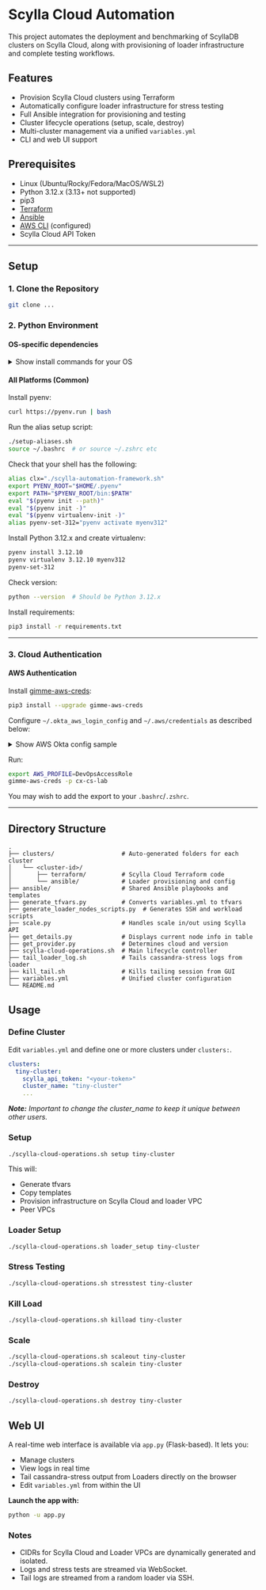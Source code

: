 # Scylla Cloud Automation

This project automates the deployment and benchmarking of ScyllaDB clusters on Scylla Cloud, along with provisioning of loader infrastructure and complete testing workflows.

## Features

- Provision Scylla Cloud clusters using Terraform
- Automatically configure loader infrastructure for stress testing
- Full Ansible integration for provisioning and testing
- Cluster lifecycle operations (setup, scale, destroy)
- Multi-cluster management via a unified `variables.yml`
- CLI and web UI support

## Prerequisites

- Linux (Ubuntu/Rocky/Fedora/MacOS/WSL2)
- Python 3.12.x (3.13+ not supported)
- pip3
- [Terraform](https://developer.hashicorp.com/terraform/tutorials/aws-get-started/install-cli)
- [Ansible](https://docs.ansible.com/ansible/latest/installation_guide/intro_installation.html#installing-and-upgrading-ansible-with-pipx)
- [AWS CLI](https://docs.aws.amazon.com/cli/latest/userguide/getting-started-install.html) (configured)
- Scylla Cloud API Token

---

## Setup

### 1. Clone the Repository

```bash
git clone ...
```

### 2. Python Environment

#### OS-specific dependencies

<details>
<summary>Show install commands for your OS</summary>

**Ubuntu/Debian/Mint**

```bash
sudo apt update
sudo apt install -y make build-essential libssl-dev zlib1g-dev \
libbz2-dev libreadline-dev libsqlite3-dev wget curl llvm \
libncursesw5-dev xz-utils tk-dev libxml2-dev libxmlsec1-dev \
libffi-dev liblzma-dev git
```

**Fedora**

```bash
sudo dnf install -y gcc gcc-c++ make zlib-devel bzip2 bzip2-devel \
readline-devel sqlite sqlite-devel openssl-devel xz xz-devel \
libffi-devel findutils tk-devel libuuid-devel libnsl2 git
```

**Rocky/CentOS/RHEL**

```bash
sudo dnf install -y epel-release
sudo dnf install -y gcc gcc-c++ make zlib-devel bzip2 bzip2-devel \
readline-devel sqlite sqlite-devel openssl-devel xz xz-devel \
libffi-devel findutils tk-devel libuuid-devel libnsl2 git
```

**Suse**

```bash
sudo zypper install -y gcc make zlib-devel bzip2 readline-devel \
sqlite3-devel openssl-devel xz xz-devel libffi-devel libnsl-devel \
libuuid-devel libtirpc-devel tk-devel wget git curl
```

**MacOS**

```bash
/bin/bash -c "$(curl -fsSL https://raw.githubusercontent.com/Homebrew/install/HEAD/install.sh)"
brew install openssl readline sqlite3 xz zlib bzip2 git
```

</details>

#### All Platforms (Common)

Install pyenv:

```bash
curl https://pyenv.run | bash
```

Run the alias setup script:

```bash
./setup-aliases.sh
source ~/.bashrc  # or source ~/.zshrc etc
```

Check that your shell has the following:

```bash
alias clx="./scylla-automation-framework.sh"
export PYENV_ROOT="$HOME/.pyenv"
export PATH="$PYENV_ROOT/bin:$PATH"
eval "$(pyenv init --path)"
eval "$(pyenv init -)"
eval "$(pyenv virtualenv-init -)"
alias pyenv-set-312="pyenv activate myenv312"
```

Install Python 3.12.x and create virtualenv:

```bash
pyenv install 3.12.10
pyenv virtualenv 3.12.10 myenv312
pyenv-set-312
```

Check version:

```bash
python --version  # Should be Python 3.12.x
```

Install requirements:

```bash
pip3 install -r requirements.txt
```

---

### 3. Cloud Authentication

#### AWS Authentication

Install [gimme-aws-creds](https://github.com/Nike-Inc/gimme-aws-creds):

```bash
pip3 install --upgrade gimme-aws-creds
```

Configure `~/.okta_aws_login_config` and `~/.aws/credentials` as described below:

<details>
<summary>Show AWS Okta config sample</summary>

```ini
[DEFAULT]
okta_org_url = https://scylladb.okta.com
client_id = 0oab7271m7nRkKmlw5d7
write_aws_creds = True
cred_profile = acc-role
okta_username = <your.name>@scylladb.com
app_url = https://scylladb.okta.com/home/amazon_aws/0oa2uxps59d96E5Cj5d7/272
remember_device = True
preferred_mfa_type = Okta
aws_default_duration = 21600

[cx-cs-lab]
inherits = DEFAULT
aws_rolename = arn:aws:iam::<account>:role/DevOpsAccessRole
cred_profile = DevOpsAccessRole
```

Add dummy credentials to `~/.aws/credentials`:

```ini
[DevOpsAccessRole]
aws_access_key_id = dummy
aws_secret_access_key = dummy
```
</details>

Run:

```bash
export AWS_PROFILE=DevOpsAccessRole
gimme-aws-creds -p cx-cs-lab
```
You may wish to add the export to your `.bashrc`/`.zshrc`.

---

## Directory Structure

```
.
├── clusters/                   # Auto-generated folders for each cluster
│   └── <cluster-id>/
│       ├── terraform/          # Scylla Cloud Terraform code
│       └── ansible/            # Loader provisioning and config
├── ansible/                    # Shared Ansible playbooks and templates
├── generate_tfvars.py          # Converts variables.yml to tfvars
├── generate_loader_nodes_scripts.py  # Generates SSH and workload scripts
├── scale.py                    # Handles scale in/out using Scylla API
├── get_details.py              # Displays current node info in table
├── get_provider.py             # Determines cloud and version
├── scylla-cloud-operations.sh  # Main lifecycle controller
├── tail_loader_log.sh          # Tails cassandra-stress logs from loader
├── kill_tail.sh                # Kills tailing session from GUI
├── variables.yml               # Unified cluster configuration
└── README.md
```

## Usage

### Define Cluster

Edit `variables.yml` and define one or more clusters under `clusters:`.

```yaml
clusters:
  tiny-cluster:
    scylla_api_token: "<your-token>"
    cluster_name: "tiny-cluster"
    ...
```

_**Note:** Important to change the cluster_name to keep it unique between other users._

### Setup

```bash
./scylla-cloud-operations.sh setup tiny-cluster
```

This will:
- Generate tfvars
- Copy templates
- Provision infrastructure on Scylla Cloud and loader VPC
- Peer VPCs

### Loader Setup

```bash
./scylla-cloud-operations.sh loader_setup tiny-cluster
```

### Stress Testing

```bash
./scylla-cloud-operations.sh stresstest tiny-cluster
```

### Kill Load

```bash
./scylla-cloud-operations.sh kilload tiny-cluster
```

### Scale

```bash
./scylla-cloud-operations.sh scaleout tiny-cluster
./scylla-cloud-operations.sh scalein tiny-cluster
```

### Destroy

```bash
./scylla-cloud-operations.sh destroy tiny-cluster
```

## Web UI

A real-time web interface is available via `app.py` (Flask-based). It lets you:

- Manage clusters
- View logs in real time
- Tail cassandra-stress output from Loaders directly on the browser
- Edit `variables.yml` from within the UI

**Launch the app with:**

```bash
python -u app.py
```

### Notes

- CIDRs for Scylla Cloud and Loader VPCs are dynamically generated and isolated.
- Logs and stress tests are streamed via WebSocket.
- Tail logs are streamed from a random loader via SSH.
